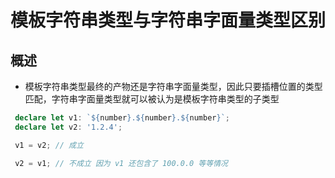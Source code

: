 # 模板字符串类型与字符串字面量类型区别

## 概述

+ 模板字符串类型最终的产物还是字符串字面量类型，因此只要插槽位置的类型匹配，字符串字面量类型就可以被认为是模板字符串类型的子类型

 ```ts
  declare let v1: `${number}.${number}.${number}`;
  declare let v2: '1.2.4';

  v1 = v2; // 成立

  v2 = v1; // 不成立 因为 v1 还包含了 100.0.0 等等情况
  ```

